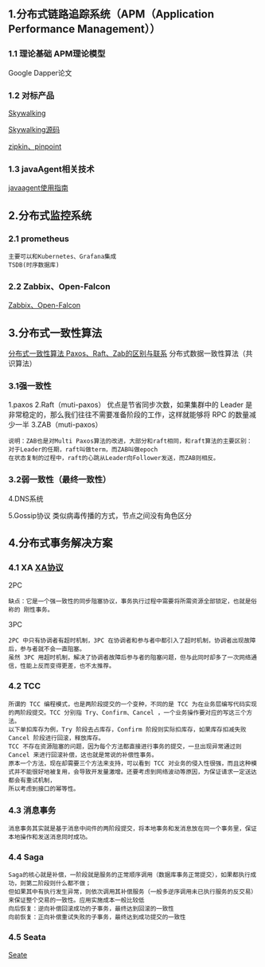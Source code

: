 ## 1.分布式链路追踪系统（APM（Application Performance Management））
### 1.1 理论基础 APM理论模型
Google Dapper论文
### 1.2 对标产品
[Skywalking](https://mp.weixin.qq.com/s/A9gmNsmuSdrMw8GqgbKa3A)

[Skywalking源码](https://zhuanlan.zhihu.com/p/110933177)

[zipkin、pinpoint](https://www.jianshu.com/p/4fa81b661f55)

### 1.3 javaAgent相关技术
[javaagent使用指南](https://www.cnblogs.com/rickiyang/p/11368932.html)

## 2.分布式监控系统
### 2.1 prometheus
```
主要可以和Kubernetes、Grafana集成
TSDB(时序数据库)
```
### 2.2 Zabbix、Open-Falcon
[Zabbix、Open-Falcon](https://www.sohu.com/a/342733264_198222)

## 3.分布式一致性算法

[分布式一致性算法 Paxos、Raft、Zab的区别与联系](https://www.cnblogs.com/bigband/p/13520586.html)
分布式数据一致性算法（共识算法）

### 3.1强一致性
1.paxos
2.Raft（muti-paxos） 优点是节省同步次数，如果集群中的 Leader 是非常稳定的，那么我们往往不需要准备阶段的工作，这样就能够将 RPC 的数量减少一半
3.ZAB（muti-paxos）

```
说明：ZAB也是对Multi Paxos算法的改进，大部分和raft相同，和raft算法的主要区别：
对于Leader的任期，raft叫做term，而ZAB叫做epoch
在状态复制的过程中，raft的心跳从Leader向Follower发送，而ZAB则相反。
```

### 3.2弱一致性（最终一致性）
4.DNS系统

5.Gossip协议
类似病毒传播的方式，节点之间没有角色区分


## 4.分布式事务解决方案

### 4.1 XA [XA协议](https://blog.csdn.net/BruceLiu_code/article/details/114922914)
2PC 
```
缺点：它是一个强一致性的同步阻塞协议，事务执⾏过程中需要将所需资源全部锁定，也就是俗称的 刚性事务。
```
3PC
```
2PC 中只有协调者有超时机制，3PC 在协调者和参与者中都引入了超时机制，协调者出现故障后，参与者就不会一直阻塞。
虽然 3PC 用超时机制，解决了协调者故障后参与者的阻塞问题，但与此同时却多了一次网络通信，性能上反而变得更差，也不太推荐。
```

### 4.2 TCC
```
所谓的 TCC 编程模式，也是两阶段提交的一个变种，不同的是 TCC 为在业务层编写代码实现的两阶段提交。TCC 分别指 Try、Confirm、Cancel ，一个业务操作要对应的写这三个方法。
以下单扣库存为例，Try 阶段去占库存，Confirm 阶段则实际扣库存，如果库存扣减失败 Cancel 阶段进行回滚，释放库存。
TCC 不存在资源阻塞的问题，因为每个方法都直接进行事务的提交，一旦出现异常通过则 Cancel 来进行回滚补偿，这也就是常说的补偿性事务。
原本一个方法，现在却需要三个方法来支持，可以看到 TCC 对业务的侵入性很强，而且这种模式并不能很好地被复用，会导致开发量激增。还要考虑到网络波动等原因，为保证请求一定送达都会有重试机制，
所以考虑到接口的幂等性。
```

### 4.3 消息事务
```
消息事务其实就是基于消息中间件的两阶段提交，将本地事务和发消息放在同一个事务里，保证本地操作和发送消息同时成功。
```

### 4.4 Saga
```
Saga的核心就是补偿，一阶段就是服务的正常顺序调用（数据库事务正常提交），如果都执行成功，则第二阶段则什么都不做；
但如果其中有执行发生异常，则依次调用其补偿服务（一般多逆序调用未已执行服务的反交易）来保证整个交易的一致性。应用实施成本一般比较低
向后恢复：逆向补偿回滚成功的子事务，最终达到回滚的一致性
向前恢复：正向补偿重试失败的子事务，最终达到成功提交的一致性
```

### 4.5 Seata

[Seate](http://seata.io/zh-cn/docs/overview/what-is-seata.html)
